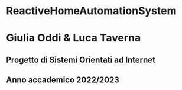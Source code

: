# ReactiveHomeAutomationSystem
# Giulia Oddi & Luca Taverna

## Progetto di Sistemi Orientati ad Internet 
## Anno accademico 2022/2023
